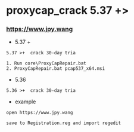 # proxycap_crack 5.37 +>
###  https://www.jpy.wang 


- 5.37 +
````shell
5.37 >+  crack 30-day tria 

1. Run core\ProxyCapRepair.bat
2. ProxyCapRepair.bat pcap537_x64.msi 

````



- 5.36
````shell
5.36 >+  crack 30-day tria 
````

- example
````shell
open https://www.jpy.wang 

save to Registration.reg and import regedit 

````

